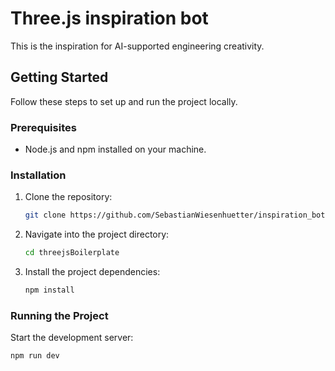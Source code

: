 # Three.js inspiration bot

This is the inspiration for AI-supported engineering creativity.

## Getting Started

Follow these steps to set up and run the project locally.

### Prerequisites

- Node.js and npm installed on your machine.

### Installation

1. Clone the repository:
    ```bash
    git clone https://github.com/SebastianWiesenhuetter/inspiration_bot.git
    ```

2. Navigate into the project directory:
    ```bash
    cd threejsBoilerplate
    ```

3. Install the project dependencies:
    ```bash
    npm install
    ```

### Running the Project

Start the development server:
```bash
npm run dev